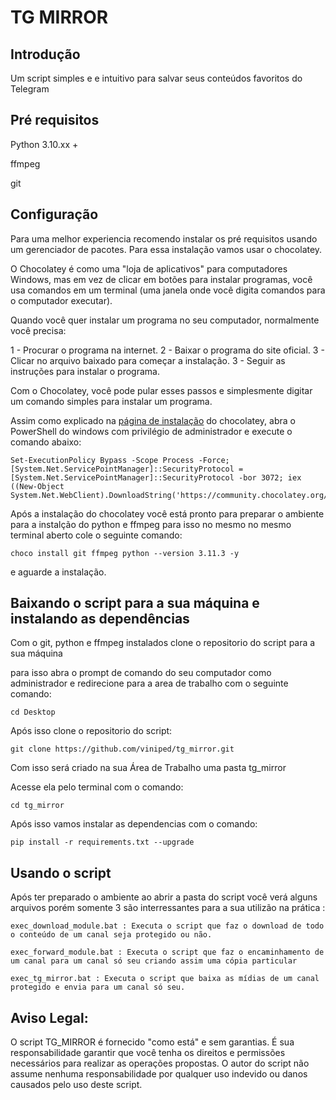 # TG MIRROR 

## Introdução

Um script simples e e intuitivo para salvar seus conteúdos favoritos do Telegram 

## Pré requisitos 

Python 3.10.xx + 

ffmpeg

git

## Configuração

Para uma melhor experiencia recomendo instalar os pré requisitos usando um gerenciador de pacotes. Para essa instalação vamos usar o chocolatey.

O Chocolatey é como uma "loja de aplicativos" para computadores Windows, mas em vez de clicar em botões para instalar programas, você usa comandos em um terminal (uma janela onde você digita comandos para o computador executar).

Quando você quer instalar um programa no seu computador, normalmente você precisa:

1 - Procurar o programa na internet.
2 - Baixar o programa do site oficial.
3 - Clicar no arquivo baixado para começar a instalação.
3 - Seguir as instruções para instalar o programa.

Com o Chocolatey, você pode pular esses passos e simplesmente digitar um comando simples para instalar um programa.

Assim como explicado na [página de instalação](https://chocolatey.org/install) do chocolatey, abra o PowerShell do windows com privilégio de administrador e execute o comando abaixo:

	Set-ExecutionPolicy Bypass -Scope Process -Force; [System.Net.ServicePointManager]::SecurityProtocol = [System.Net.ServicePointManager]::SecurityProtocol -bor 3072; iex ((New-Object System.Net.WebClient).DownloadString('https://community.chocolatey.org/install.ps1'))

Após a instalação do chocolatey você está pronto para preparar o ambiente para a instalção do 
python e ffmpeg para isso no mesmo no mesmo terminal aberto cole o seguinte comando:

	choco install git ffmpeg python --version 3.11.3 -y

e aguarde a instalação.

## Baixando o script para a sua máquina e instalando as dependências

Com o git, python e ffmpeg instalados clone o repositorio do script para a sua máquina 

para isso abra o prompt de comando do seu computador como administrador e redirecione para a area de trabalho com o seguinte comando:

	cd Desktop
	
Após isso clone o repositorio do script:

	git clone https://github.com/viniped/tg_mirror.git
	
Com isso será criado na sua Área de Trabalho uma pasta tg_mirror

Acesse ela pelo terminal com o comando: 

	cd tg_mirror

Após isso vamos instalar as dependencias com o comando:

	pip install -r requirements.txt --upgrade

## Usando o script 

Após ter preparado o ambiente ao abrir a pasta do script você verá alguns arquivos porém somente 3 são interressantes para a sua utilizão na prática :

	exec_download_module.bat : Executa o script que faz o download de todo o conteúdo de um canal seja protegido ou não.

	exec_forward_module.bat : Executa o script que faz o encaminhamento de um canal para um canal só seu criando assim uma cópia particular	

	exec_tg_mirror.bat : Executa o script que baixa as mídias de um canal protegido e envia para um canal só seu.
	
## Aviso Legal:

O script TG_MIRROR é fornecido "como está" e sem garantias. É sua responsabilidade garantir que você tenha os direitos e permissões necessários para realizar as operações propostas. O autor do script não assume nenhuma responsabilidade por qualquer uso indevido ou danos causados pelo uso deste script.	 		
		
			

 

